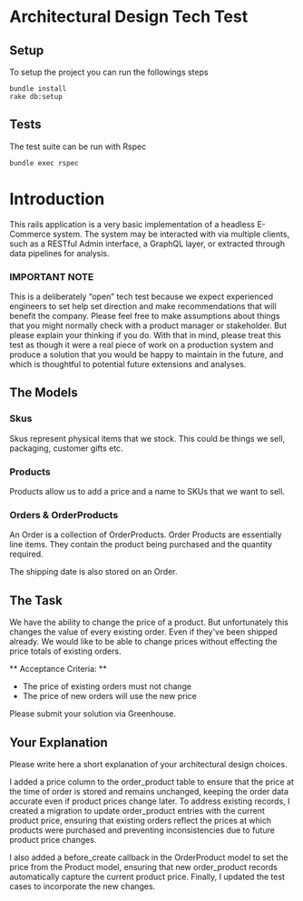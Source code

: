 # Architectural Design Tech Test

## Setup

To setup the project you can run the followings steps

```
bundle install
rake db:setup
```

## Tests
The test suite can be run with Rspec

```
bundle exec rspec
```

# Introduction
This rails application is a very basic implementation of a headless E-Commerce system. The system may be interacted with via multiple clients, such as a RESTful Admin interface, a GraphQL layer, or extracted through data pipelines for analysis.

### IMPORTANT NOTE
This is a deliberately “open” tech test because we expect experienced engineers to set help set direction and make recommendations that will benefit the company.
Please feel free to make assumptions about things that you might normally check with a product manager or stakeholder. But please explain your thinking if you do.
With that in mind, please treat this test as though it were a real piece of work on a production system and produce a solution that you would be happy to maintain in the future, and which is thoughtful to potential future extensions and analyses.

## The Models

### Skus

Skus represent physical items that we stock. This could be things we sell, packaging, customer gifts etc.

### Products

Products allow us to add a price and a name to SKUs that we want to sell.

### Orders & OrderProducts

An Order is a collection of OrderProducts. Order Products are essentially line items. They contain the product being purchased and the quantity required.

The shipping date is also stored on an Order.

## The Task

We have the ability to change the price of a product. But unfortunately this changes the value of every existing order. Even if they've been shipped already. We would like to be able to change prices without effecting the price totals of existing orders.

** Acceptance Criteria: **

* The price of existing orders must not change
* The price of new orders will use the new price

Please submit your solution via Greenhouse.

## Your Explanation

Please write here a short explanation of your architectural design choices.

I added a price column to the order_product table to ensure that the price at the time of order is stored and remains unchanged, keeping the order data accurate even if product prices change later. To address existing records, I created a migration to update order_product entries with the current product price, ensuring that existing orders reflect the prices at which products were purchased and preventing inconsistencies due to future product price changes.

I also added a before_create callback in the OrderProduct model to set the price from the Product model, ensuring that new order_product records automatically capture the current product price. Finally, I updated the test cases to incorporate the new changes.
